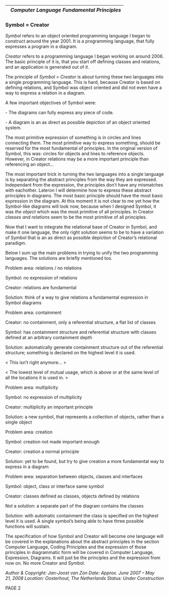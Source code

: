 ﻿|` `***Computer Language Fundamental Principles***|
| - |
### **Symbol = Creator**
*Symbol*  refers to an object oriented programming language I began to construct around the year 2001. It is a programming language, that fully expresses a program in a diagram.

*Creator*  refers to a programming language I began working on around 2006. The basic principle of it is, that you start off defining classes and relations, and an application is generated out of it.

The principle of *Symbol = Creator* is about turning these two languages into a single programming language. This is hard, because Creator is based on defining relations, and Symbol was object oriented and did not even have a way to express a relation in a diagram.

A few important objectives of Symbol were:

\- The diagrams can fully express any piece of code. 

\- A diagram is an as direct as possible depiction of an object oriented system.

The most primitive expression of something is in circles and lines connecting them.
The most primitive way to express something, should be reserved for the most fundamental of principles. In the original version of Symbol, this was: circles for objects and lines to reference objects. However, in Creator relations may be a more important principle than referencing an object…

The most important trick in turning the two languages into a single language is by separating the abstract principles from the way they are expressed. Independant from the expression, the principles don’t have any mismatches with eachother. Lateron I will determine how to express these abstract principles in diagrams. The most basic principle should have the most basic expression in the diagram. At this moment it is not clear to me yet how the Symbol-like diagrams will look now, because when I designed Symbol, it was *the object* which was the most primitive of all principles. In Creator *classes and relations* seem to be the most primitive of all principles.

Now that I want to integrate the relational base of Creator in Symbol, and make it one language, the only right solution seems to be to have a variation of Symbol that is an as direct as possible depiction of Creator’s relational paradigm.

Below I sum up the main problems in trying to unify the two programming languages. The solutions are briefly mentioned too.

Problem area: relations / no relations

Symbol: no expression of relations

Creator: relations are fundamental

Solution: think of a way to give relations a fundamental expression in Symbol diagrams

Problem area: containment

Creator: no containment, only a referential structure, a flat list of classes

Symbol: has containment structure and referential structure with classes defined at an arbitrary containment depth

Solution: automatically generate containment structure out of the referential structure; something is declared on the highest level it is used.

< This isn’t right anymore… >

< The lowest level of mutual usage, which is above or at the same level of all the locations it is used in. >

Problem area: multiplicity

Symbol: no expression of multiplicity

Creator: multiplicity an important principle

Solution: a new symbol, that represents a collection of objects, rather than a single object

Problem area: creation

Symbol: creation not made important enough

Creator: creation a normal principle

Solution: yet to be found, but try to give creation a more fundamental way to express in a diagram

Problem area: separation between objects, classes and interfaces

Symbol: object, class or interface same symbol

Creator: classes defined as classes, objects defined by relations

Not a solution: a separate part of the diagram contains the classes

Solution: with automatic containment the class is specified on the highest level it is used. A single symbol’s being able to have three possible functions will sustain.

The specification of how Symbol and Creator will become one language will be covered in the explanations about the abstract principles in the section Computer Language, Coding Principles and the expression of those principles in diagrammatic form will be covered in Computer Language, Expression, Diagrams. It will just be the principles and the expression from now on. No more Creator and Symbol.

*Author & Copyright: Jan-Joost van Zon        Date: Approx. June 2007 – May 21, 2008        Location: Oosterhout, The Netherlands        Status: Under Construction*

PAGE  2

